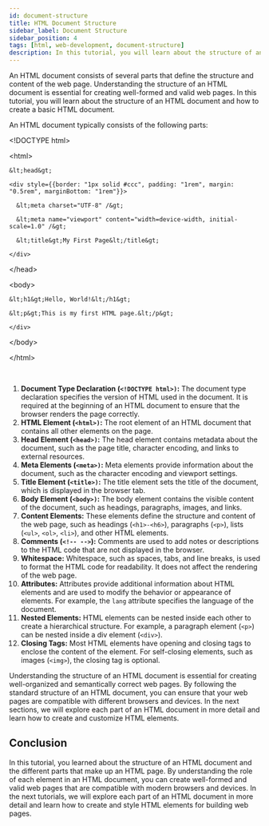 ```yaml
---
id: document-structure
title: HTML Document Structure
sidebar_label: Document Structure
sidebar_position: 4
tags: [html, web-development, document-structure]
description: In this tutorial, you will learn about the structure of an HTML document and how to create a basic HTML document.
---
```


An HTML document consists of several parts that define the structure and content of the web page. Understanding the structure of an HTML document is essential for creating well-formed and valid web pages. In this tutorial, you will learn about the structure of an HTML document and how to create a basic HTML document.

<AdsComponent />

An HTML document typically consists of the following parts:

<div style={{border: "1px solid #ccc", padding: "1rem", marginBottom: "1rem"}}>

&lt;!DOCTYPE html&gt;

&lt;html&gt;

  <div style={{border: "1px solid #ccc", padding: "1rem", margin: "0.5rem", marginBottom: "0.5rem"}}>
    
    &lt;head&gt;

    <div style={{border: "1px solid #ccc", padding: "1rem", margin: "0.5rem", marginBottom: "1rem"}}>

      &lt;meta charset="UTF-8" /&gt;

      &lt;meta name="viewport" content="width=device-width, initial-scale=1.0" /&gt;

      &lt;title&gt;My First Page&lt;/title&gt;

    </div>

  &lt;/head&gt;

  &lt;body&gt;

  <div style={{border: "1px solid #ccc", padding: "1rem", margin: "0.5rem", marginBottom: "0.5rem"}}>
    
    &lt;h1&gt;Hello, World!&lt;/h1&gt;

    &lt;p&gt;This is my first HTML page.&lt;/p&gt;

    </div>

  &lt;/body&gt;

  </div>

  &lt;/html&gt;
</div>

<br />

1. **Document Type Declaration (`<!DOCTYPE html>)`:** The document type declaration specifies the version of HTML used in the document. It is required at the beginning of an HTML document to ensure that the browser renders the page correctly.
2. **HTML Element (`<html>)`:** The root element of an HTML document that contains all other elements on the page.
3. **Head Element (`<head>)`:** The head element contains metadata about the document, such as the page title, character encoding, and links to external resources.
4. **Meta Elements (`<meta>)`:** Meta elements provide information about the document, such as the character encoding and viewport settings.
5. **Title Element (`<title>)`:** The title element sets the title of the document, which is displayed in the browser tab.
6. **Body Element (`<body>)`:** The body element contains the visible content of the document, such as headings, paragraphs, images, and links.
7. **Content Elements:** These elements define the structure and content of the web page, such as headings (`<h1>-<h6>`), paragraphs (`<p>`), lists (`<ul>`, `<ol>`, `<li>`), and other HTML elements.
8. **Comments (`<!-- -->`):** Comments are used to add notes or descriptions to the HTML code that are not displayed in the browser.
9. **Whitespace:** Whitespace, such as spaces, tabs, and line breaks, is used to format the HTML code for readability. It does not affect the rendering of the web page.
10. **Attributes:** Attributes provide additional information about HTML elements and are used to modify the behavior or appearance of elements. For example, the `lang` attribute specifies the language of the document.
11. **Nested Elements:** HTML elements can be nested inside each other to create a hierarchical structure. For example, a paragraph element (`<p>`) can be nested inside a div element (`<div>`).
12. **Closing Tags:** Most HTML elements have opening and closing tags to enclose the content of the element. For self-closing elements, such as images (`<img>`), the closing tag is optional.

Understanding the structure of an HTML document is essential for creating well-organized and semantically correct web pages. By following the standard structure of an HTML document, you can ensure that your web pages are compatible with different browsers and devices. In the next sections, we will explore each part of an HTML document in more detail and learn how to create and customize HTML elements.

<AdsComponent />

## Conclusion

In this tutorial, you learned about the structure of an HTML document and the different parts that make up an HTML page. By understanding the role of each element in an HTML document, you can create well-formed and valid web pages that are compatible with modern browsers and devices. In the next tutorials, we will explore each part of an HTML document in more detail and learn how to create and style HTML elements for building web pages.
